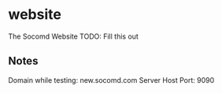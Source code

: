 # website
The Socomd Website
TODO: Fill this out

## Notes
Domain while testing: new.socomd.com
Server Host Port: 9090
